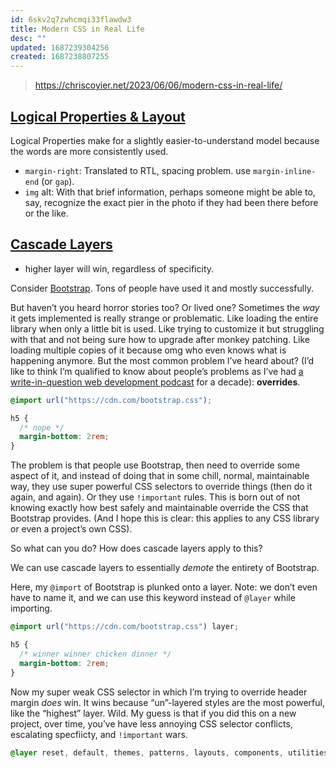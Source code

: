 ```yaml
---
id: 6skv2q7zwhcmqi33flawdw3
title: Modern CSS in Real Life
desc: ""
updated: 1687239304256
created: 1687238807255
---
```


> https://chriscoyier.net/2023/06/06/modern-css-in-real-life/

## [Logical Properties & Layout](https://chriscoyier.net/2023/06/06/modern-css-in-real-life/#logical-properties-layout)

Logical Properties make for a slightly easier-to-understand model because the words are more consistently used.

- `margin-right`: Translated to RTL, spacing problem. use `margin-inline-end` (or `gap`).
- `img` alt: With that brief information, perhaps someone might be able to, say, recognize the exact pier in the photo if they had been there before or the like.

## [Cascade Layers](https://chriscoyier.net/2023/06/06/modern-css-in-real-life/#logical-properties-layout)

- higher layer will win, regardless of specificity.

Consider [Bootstrap](https://getbootstrap.com/). Tons of people have used it and mostly successfully.

But haven’t you heard horror stories too? Or lived one? Sometimes the _way_ it gets implemented is really strange or problematic. Like loading the entire library when only a little bit is used. Like trying to customize it but struggling with that and not being sure how to upgrade after monkey patching. Like loading multiple copies of it because omg who even knows what is happening anymore. But the most common problem I’ve heard about? (I’d like to think I’m qualified to know about people’s problems as I’ve had [a write-in-question web development podcast](https://shoptalkshow.com/) for a decade): **overrides**.

```css
@import url("https://cdn.com/bootstrap.css");

h5 {
  /* nope */
  margin-bottom: 2rem;
}
```

The problem is that people use Bootstrap, then need to override some aspect of it, and instead of doing that in some chill, normal, maintainable way, they use super powerful CSS selectors to override things (then do it again, and again). Or they use `!important` rules. This is born out of not knowing exactly how best safely and maintainable override the CSS that Bootstrap provides. (And I hope this is clear: this applies to any CSS library or even a project’s own CSS).

So what can you do? How does cascade layers apply to this?

We can use cascade layers to essentially _demote_ the entirety of Bootstrap.

Here, my `@import` of Bootstrap is plunked onto a layer. Note: we don’t even have to name it, and we can use this keyword instead of `@layer` while importing.

```css
@import url("https://cdn.com/bootstrap.css") layer;

h5 {
  /* winner winner chicken dinner */
  margin-bottom: 2rem;
}
```

Now my super weak CSS selector in which I’m trying to override header margin _does_ win. It wins because “un”-layered styles are the most powerful, like the “highest” layer. Wild. My guess is that if you did this on a new project, over time, you’ve have less annoying CSS selector conflicts, escalating specfiicty, and `!important` wars.

```css
@layer reset, default, themes, patterns, layouts, components, utilities;
```
